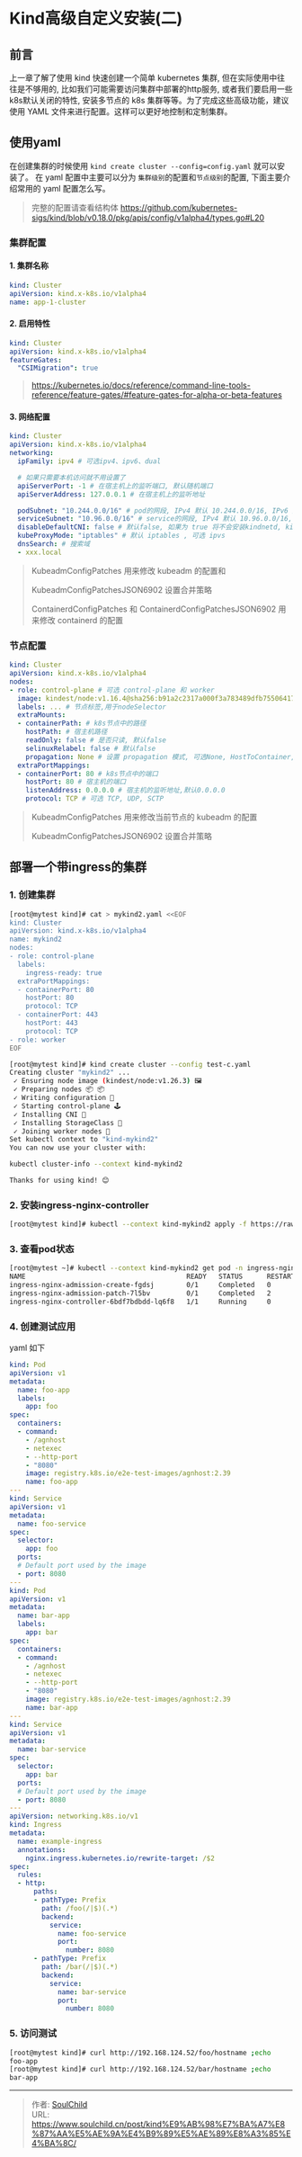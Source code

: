 # Kind高级自定义安装(二)


<!--more-->

## 前言
上一章了解了使用 kind 快速创建一个简单 kubernetes 集群, 但在实际使用中往往是不够用的, 比如我们可能需要访问集群中部署的http服务, 或者我们要启用一些k8s默认关闭的特性, 安装多节点的 k8s 集群等等。为了完成这些高级功能，建议使用 YAML 文件来进行配置。这样可以更好地控制和定制集群。

## 使用yaml
在创建集群的时候使用 `kind create cluster --config=config.yaml` 就可以安装了。
在 yaml 配置中主要可以分为 `集群级别`的配置和`节点级别`的配置, 下面主要介绍常用的 yaml 配置怎么写。

> 完整的配置请查看结构体 https://github.com/kubernetes-sigs/kind/blob/v0.18.0/pkg/apis/config/v1alpha4/types.go#L20 

### 集群配置
#### 1. 集群名称
```yaml
kind: Cluster
apiVersion: kind.x-k8s.io/v1alpha4
name: app-1-cluster
```

#### 2. 启用特性
```yaml
kind: Cluster
apiVersion: kind.x-k8s.io/v1alpha4
featureGates:
  "CSIMigration": true
```
> https://kubernetes.io/docs/reference/command-line-tools-reference/feature-gates/#feature-gates-for-alpha-or-beta-features

#### 3. 网络配置
```yaml
kind: Cluster
apiVersion: kind.x-k8s.io/v1alpha4
networking: 
  ipFamily: ipv4 # 可选ipv4、ipv6、dual

  # 如果只需要本机访问就不用设置了
  apiServerPort: -1 # 在宿主机上的监听端口, 默认随机端口
  apiServerAddress: 127.0.0.1 # 在宿主机上的监听地址

  podSubnet: "10.244.0.0/16" # pod的网段, IPv4 默认 10.244.0.0/16, IPv6 默认 fd00:10:244::/56
  serviceSubnet: "10.96.0.0/16" # service的网段, IPv4 默认 10.96.0.0/16, IPv6 默认 fd00:10:96::/112
  disableDefaultCNI: false # 默认false, 如果为 true 将不会安装kindnetd, kindnetd是kind附带的一个简单的网络实现
  kubeProxyMode: "iptables" # 默认 iptables , 可选 ipvs 
  dnsSearch: # 搜索域
  - xxx.local
```

> KubeadmConfigPatches 用来修改 kubeadm 的配置和
> 
> KubeadmConfigPatchesJSON6902 设置合并策略
>
> ContainerdConfigPatches 和 ContainerdConfigPatchesJSON6902 用来修改 containerd 的配置

### 节点配置
```yaml
kind: Cluster
apiVersion: kind.x-k8s.io/v1alpha4
nodes:
- role: control-plane # 可选 control-plane 和 worker
  image: kindest/node:v1.16.4@sha256:b91a2c2317a000f3a783489dfb755064177dbc3a0b2f4147d50f04825d016f55
  labels: ... # 节点标签,用于nodeSelector
  extraMounts: 
  - containerPath: # k8s节点中的路径
    hostPath: # 宿主机路径
    readOnly: false # 是否只读, 默认false
    selinuxRelabel: false # 默认false
    propagation: None # 设置 propagation 模式, 可选None, HostToContainer, Bidirectional, 一般默认即可
  extraPortMappings: 
  - containerPort: 80 # k8s节点中的端口
    hostPort: 80 # 宿主机的端口
    listenAddress: 0.0.0.0 # 宿主机的监听地址,默认0.0.0.0
    protocol: TCP # 可选 TCP, UDP, SCTP
```
> KubeadmConfigPatches 用来修改当前节点的 kubeadm 的配置
> 
> KubeadmConfigPatchesJSON6902 设置合并策略

## 部署一个带ingress的集群

### 1. 创建集群
```bash
[root@mytest kind]# cat > mykind2.yaml <<EOF
kind: Cluster
apiVersion: kind.x-k8s.io/v1alpha4
name: mykind2
nodes:
- role: control-plane
  labels:
    ingress-ready: true
  extraPortMappings:
  - containerPort: 80
    hostPort: 80
    protocol: TCP
  - containerPort: 443
    hostPort: 443
    protocol: TCP
- role: worker
EOF

[root@mytest kind]# kind create cluster --config test-c.yaml 
Creating cluster "mykind2" ...
 ✓ Ensuring node image (kindest/node:v1.26.3) 🖼
 ✓ Preparing nodes 📦 📦  
 ✓ Writing configuration 📜 
 ✓ Starting control-plane 🕹️️️️️️️️️️️️️️️️️️️️️️️️️️️️️️️️️️️️️️️️️️️️️️️️️️️️️️️️️️️️️️️️️️️️️️️️️️️️️️️️️️️️️️️️️️️️️️️️️️️️️️️️️️️️️️️️️️️️️️️️️️️️️️️️️️️️️️️️️️️️️️️️️️️️️️️️️️️️️️️️️️️️️️️️️️️️️️️️️️️️️️️️️️️️️️️️️️️️️️️️️️️️ 
 ✓ Installing CNI 🔌 
 ✓ Installing StorageClass 💾 
 ✓ Joining worker nodes 🚜 
Set kubectl context to "kind-mykind2"
You can now use your cluster with:

kubectl cluster-info --context kind-mykind2

Thanks for using kind! 😊
```

### 2. 安装ingress-nginx-controller
```bash
[root@mytest kind]# kubectl --context kind-mykind2 apply -f https://raw.githubusercontent.com/kubernetes/ingress-nginx/main/deploy/static/provider/kind/deploy.yaml
```

### 3. 查看pod状态
```bash
[root@mytest ~]# kubectl --context kind-mykind2 get pod -n ingress-nginx -o wide 
NAME                                        READY   STATUS      RESTARTS   AGE   IP           NODE                    NOMINATED NODE   READINESS GATES
ingress-nginx-admission-create-fgdsj        0/1     Completed   0          60s   10.244.1.7   mykind2-worker          <none>           <none>
ingress-nginx-admission-patch-7l5bv         0/1     Completed   2          60s   10.244.1.6   mykind2-worker          <none>           <none>
ingress-nginx-controller-6bdf7bdbdd-lq6f8   1/1     Running     0          60s   10.244.0.6   mykind2-control-plane   <none>           <none>
```

### 4. 创建测试应用
yaml 如下
```yaml
kind: Pod
apiVersion: v1
metadata:
  name: foo-app
  labels:
    app: foo
spec:
  containers:
  - command:
    - /agnhost
    - netexec
    - --http-port
    - "8080"
    image: registry.k8s.io/e2e-test-images/agnhost:2.39
    name: foo-app
---
kind: Service
apiVersion: v1
metadata:
  name: foo-service
spec:
  selector:
    app: foo
  ports:
  # Default port used by the image
  - port: 8080
---
kind: Pod
apiVersion: v1
metadata:
  name: bar-app
  labels:
    app: bar
spec:
  containers:
  - command:
    - /agnhost
    - netexec
    - --http-port
    - "8080"
    image: registry.k8s.io/e2e-test-images/agnhost:2.39
    name: bar-app
---
kind: Service
apiVersion: v1
metadata:
  name: bar-service
spec:
  selector:
    app: bar
  ports:
  # Default port used by the image
  - port: 8080
---
apiVersion: networking.k8s.io/v1
kind: Ingress
metadata:
  name: example-ingress
  annotations:
    nginx.ingress.kubernetes.io/rewrite-target: /$2
spec:
  rules:
  - http:
      paths:
      - pathType: Prefix
        path: /foo(/|$)(.*)
        backend:
          service:
            name: foo-service
            port:
              number: 8080
      - pathType: Prefix
        path: /bar(/|$)(.*)
        backend:
          service:
            name: bar-service
            port:
              number: 8080
```

### 5. 访问测试
```bash
[root@mytest kind]# curl http://192.168.124.52/foo/hostname ;echo
foo-app
[root@mytest kind]# curl http://192.168.124.52/bar/hostname ;echo
bar-app
```

---

> 作者: [SoulChild](https://www.soulchild.cn)  
> URL: https://www.soulchild.cn/post/kind%E9%AB%98%E7%BA%A7%E8%87%AA%E5%AE%9A%E4%B9%89%E5%AE%89%E8%A3%85%E4%BA%8C/  

